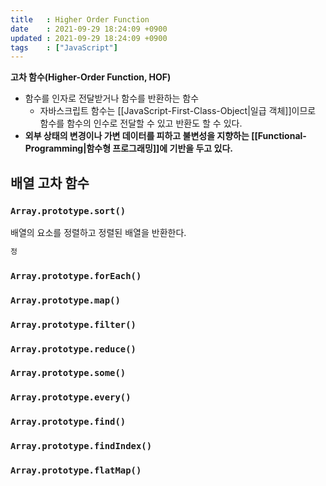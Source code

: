 ```yaml
---
title   : Higher Order Function
date    : 2021-09-29 18:24:09 +0900
updated : 2021-09-29 18:24:09 +0900
tags    : ["JavaScript"]
---
```

**고차 함수(Higher-Order Function, HOF)**
- 함수를 인자로 전달받거나 함수를 반환하는 함수 
	- 자바스크립트 함수는 [[JavaScript-First-Class-Object|일급 객체]]이므로 함수를 함수의 인수로 전달할 수 있고 반환도 할 수 있다.  
- **외부 상태의 변경이나 가변 데이터를 피하고 불변성을 지향하는 [[Functional-Programming|함수형 프로그래밍]]에 기반을 두고 있다.**

## 배열 고차 함수  

### `Array.prototype.sort()`
배열의 요소를 정렬하고 정렬된 배열을 반환한다.
```javascript
정
```

### `Array.prototype.forEach()`

### `Array.prototype.map()`

### `Array.prototype.filter()`

### `Array.prototype.reduce()`

### `Array.prototype.some()`

### `Array.prototype.every()`

### `Array.prototype.find()`

### `Array.prototype.findIndex()`

### `Array.prototype.flatMap()`

